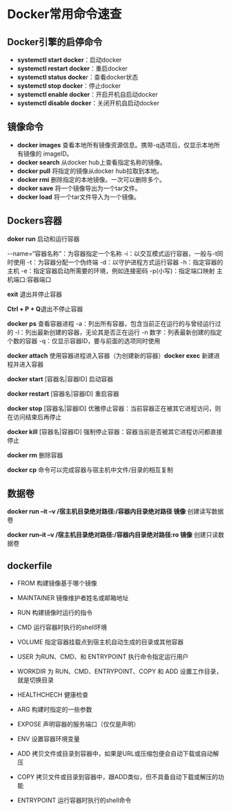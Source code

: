 # Docker常用命令速查

## Docker引擎的启停命令

* **systemctl start docker**：启动docker
* **systemctl restart docker**：重启docker
* **systemctl status docke**r：查看docker状态
* **systemctl stop docker**：停止docker
* **systemctl enable docker**：开启开机自启动docker
* **systemctl disable docker**：关闭开机自启动docker

## 镜像命令

* **docker images**   查看本地所有镜像资源信息。携带-q选项后，仅显示本地所有镜像的
  imageID。
* **docker search** 从docker hub上查看指定名称的镜像。
* **docker pull**      将指定的镜像从docker hub拉取到本地。
* **docker rmi**  删除指定的本地镜像。一次可以删除多个。
* **docker save**    将一个镜像导出为一个tar文件。
* **docker load**      将一个tar文件导入为一个镜像。

## Dockers容器

**doker run**         启动和运行容器

--name=“容器名称”：为容器指定一个名称
-i：以交互模式运行容器，一般与-t同时使用
-t：为容器分配一个伪终端
-d：以守护进程方式运行容器
-h：指定容器的主机
-e：指定容器启动所需要的环境，例如连接密码
-p(小写)：指定端口映射 主机端口:容器端口

**exit** 退出并停止容器

**Ctrl + P + Q**退出不停止容器

**docker ps**     查看容器进程
-a：列出所有容器，包含当前正在运行的与曾经运行过的
-l：列出最新创建的容器，无论其是否正在运行
-n 数字：列表最新创建的指定个数的容器
-q：仅显示容器ID，要与前面的选项同时使用

**docker attach**     使用容器进程进入容器（为创建新的容器）**docker exec**         新建进程并进入容器

**docker start** [容器名|容器ID] 启动容器

**docker restart** [容器名|容器ID] 重启容器

**docker stop** [容器名|容器ID] 优雅停止容器：当前容器正在被其它进程访问，则在访问结束后再停止

**docker kill** [容器名|容器ID] 强制停止容器：容器当前是否被其它进程访问都直接停止

**docker rm** 删除容器

**docker cp**     命令可以完成容器与宿主机中文件/目录的相互复制

## 数据卷

**docker run –it –v /宿主机目录绝对路径:/容器内目录绝对路径 镜像**        创建读写数据卷

**docker run–it –v /宿主机目录绝对路径:/容器内目录绝对路径:ro 镜像**     创建只读数据卷

## dockerfile

- FROM
  构建镜像基于哪个镜像

- MAINTAINER
  镜像维护者姓名或邮箱地址

- RUN
  构建镜像时运行的指令

- CMD
  运行容器时执行的shell环境
- VOLUME
  指定容器挂载点到宿主机自动生成的目录或其他容器

- USER
  为RUN、CMD、和 ENTRYPOINT 执行命令指定运行用户

- WORKDIR
  为 RUN、CMD、ENTRYPOINT、COPY 和 ADD 设置工作目录，就是切换目录

- HEALTHCHECH
  健康检查

- ARG
  构建时指定的一些参数

- EXPOSE
  声明容器的服务端口（仅仅是声明）

- ENV
  设置容器环境变量

- ADD
  拷贝文件或目录到容器中，如果是URL或压缩包便会自动下载或自动解压

- COPY
  拷贝文件或目录到容器中，跟ADD类似，但不具备自动下载或解压的功能

- ENTRYPOINT
  运行容器时执行的shell命令